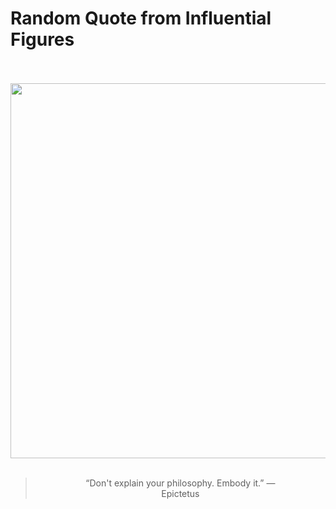 # Random Quote from Influential Figures

<div align="center">
  <br>
  <br>
  <a href="https://en.wikipedia.org/wiki/Epictetus" title="Epictetus - Wikipedia"><img src="https://upload.wikimedia.org/wikipedia/commons/0/00/Epicteti_Enchiridion_Latinis_versibus_adumbratum_%28Oxford_1715%29_frontispiece.jpg" width="600px"></a>
  <br>
  <br>
  <blockquote>&ldquo;Don't explain your philosophy. Embody it.&rdquo; &mdash; <footer>Epictetus</footer></blockquote>
</div>
  